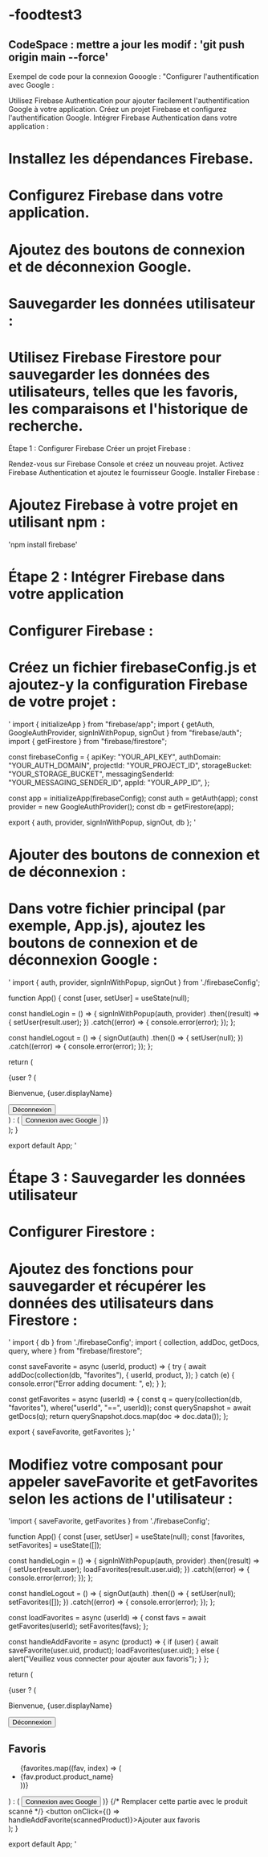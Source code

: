 # -foodtest3

## CodeSpace : mettre a jour les modif : 'git push origin main --force' ##


Exempel de code pour la connexion Gooogle : 
"Configurer l'authentification avec Google :

Utilisez Firebase Authentication pour ajouter facilement l'authentification Google à votre application.
Créez un projet Firebase et configurez l'authentification Google.
Intégrer Firebase Authentication dans votre application :

# Installez les dépendances Firebase.
# Configurez Firebase dans votre application.
# Ajoutez des boutons de connexion et de déconnexion Google.
# Sauvegarder les données utilisateur :

# Utilisez Firebase Firestore pour sauvegarder les données des utilisateurs, telles que les favoris, les comparaisons et l'historique de recherche.
Étape 1 : Configurer Firebase
Créer un projet Firebase :

Rendez-vous sur Firebase Console et créez un nouveau projet.
Activez Firebase Authentication et ajoutez le fournisseur Google.
Installer Firebase :

# Ajoutez Firebase à votre projet en utilisant npm :
'npm install firebase'

# Étape 2 : Intégrer Firebase dans votre application
# Configurer Firebase :
# Créez un fichier firebaseConfig.js et ajoutez-y la configuration Firebase de votre projet :

'
import { initializeApp } from "firebase/app";
import { getAuth, GoogleAuthProvider, signInWithPopup, signOut } from "firebase/auth";
import { getFirestore } from "firebase/firestore";

const firebaseConfig = {
  apiKey: "YOUR_API_KEY",
  authDomain: "YOUR_AUTH_DOMAIN",
  projectId: "YOUR_PROJECT_ID",
  storageBucket: "YOUR_STORAGE_BUCKET",
  messagingSenderId: "YOUR_MESSAGING_SENDER_ID",
  appId: "YOUR_APP_ID",
};

const app = initializeApp(firebaseConfig);
const auth = getAuth(app);
const provider = new GoogleAuthProvider();
const db = getFirestore(app);

export { auth, provider, signInWithPopup, signOut, db };
'

# Ajouter des boutons de connexion et de déconnexion :
# Dans votre fichier principal (par exemple, App.js), ajoutez les boutons de connexion et de déconnexion Google :

'
import { auth, provider, signInWithPopup, signOut } from './firebaseConfig';

function App() {
  const [user, setUser] = useState(null);

  const handleLogin = () => {
    signInWithPopup(auth, provider)
      .then((result) => {
        setUser(result.user);
      })
      .catch((error) => {
        console.error(error);
      });
  };

  const handleLogout = () => {
    signOut(auth)
      .then(() => {
        setUser(null);
      })
      .catch((error) => {
        console.error(error);
      });
  };

  return (
    <div>
      {user ? (
        <div>
          <p>Bienvenue, {user.displayName}</p>
          <button onClick={handleLogout}>Déconnexion</button>
        </div>
      ) : (
        <button onClick={handleLogin}>Connexion avec Google</button>
      )}
    </div>
  );
}

export default App;
'
# Étape 3 : Sauvegarder les données utilisateur
# Configurer Firestore :
# Ajoutez des fonctions pour sauvegarder et récupérer les données des utilisateurs dans Firestore :

' import { db } from './firebaseConfig';
import { collection, addDoc, getDocs, query, where } from "firebase/firestore";

const saveFavorite = async (userId, product) => {
  try {
    await addDoc(collection(db, "favorites"), {
      userId,
      product,
    });
  } catch (e) {
    console.error("Error adding document: ", e);
  }
};

const getFavorites = async (userId) => {
  const q = query(collection(db, "favorites"), where("userId", "==", userId));
  const querySnapshot = await getDocs(q);
  return querySnapshot.docs.map(doc => doc.data());
};

export { saveFavorite, getFavorites };
'

# Modifiez votre composant pour appeler saveFavorite et getFavorites selon les actions de l'utilisateur :

'import { saveFavorite, getFavorites } from './firebaseConfig';

function App() {
  const [user, setUser] = useState(null);
  const [favorites, setFavorites] = useState([]);

  const handleLogin = () => {
    signInWithPopup(auth, provider)
      .then((result) => {
        setUser(result.user);
        loadFavorites(result.user.uid);
      })
      .catch((error) => {
        console.error(error);
      });
  };

  const handleLogout = () => {
    signOut(auth)
      .then(() => {
        setUser(null);
        setFavorites([]);
      })
      .catch((error) => {
        console.error(error);
      });
  };

  const loadFavorites = async (userId) => {
    const favs = await getFavorites(userId);
    setFavorites(favs);
  };

  const handleAddFavorite = async (product) => {
    if (user) {
      await saveFavorite(user.uid, product);
      loadFavorites(user.uid);
    } else {
      alert("Veuillez vous connecter pour ajouter aux favoris");
    }
  };

  return (
    <div>
      {user ? (
        <div>
          <p>Bienvenue, {user.displayName}</p>
          <button onClick={handleLogout}>Déconnexion</button>
          <div>
            <h2>Favoris</h2>
            <ul>
              {favorites.map((fav, index) => (
                <li key={index}>{fav.product.product_name}</li>
              ))}
            </ul>
          </div>
        </div>
      ) : (
        <button onClick={handleLogin}>Connexion avec Google</button>
      )}
      {/* Remplacer cette partie avec le produit scanné */}
      <button onClick={() => handleAddFavorite(scannedProduct)}>Ajouter aux favoris</button>
    </div>
  );
}

export default App;
'
